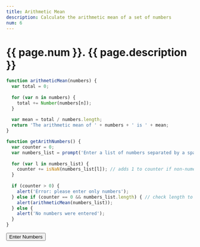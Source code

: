 ```yaml
---
title: Arithmetic Mean
description: Calculate the arithmetic mean of a set of numbers
num: 6
---
```


# {{ page.num }}. {{ page.description }}

<script src="/cse/day03/arithmeticMean.js"></script>

```javascript
function arithmeticMean(numbers) {
  var total = 0;
  
  for (var n in numbers) {
    total += Number(numbers[n]);
  }
  
  var mean = total / numbers.length;
  return 'The arithmetic mean of ' + numbers + ' is ' + mean;
}

function getArithNumbers() {
  var counter = 0;
  var numbers_list = prompt('Enter a list of numbers separated by a space: ').split(' ');
  
  for (var l in numbers_list) {
    counter += isNaN(numbers_list[l]); // adds 1 to counter if non-numeric character in numbers_list
  }
  
  if (counter > 0) {
    alert('Error: please enter only numbers');
  } else if (counter == 0 && numbers_list.length) { // check length to avoid dividing by 0
    alert(arithmeticMean(numbers_list));
  } else {
    alert('No numbers were entered');
  }
}
```

<button type="button" onclick="getArithNumbers()">Enter Numbers</button>
